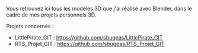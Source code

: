 Vous retrouvez ici tous les modèles 3D que j'ai réalisé avec Blender, dans le cadre de mes projets personnels 3D.

Projets concernés :
- LittlePirate_GIT  :  https://github.com/sbugeas/LittlePirate_GIT
- RTS_Projet_GIT  :  https://github.com/sbugeas/RTS_Projet_GIT
